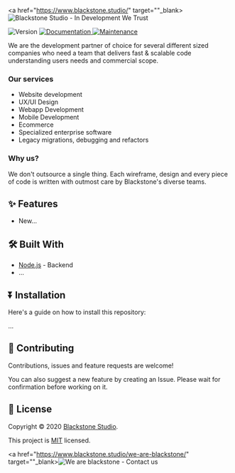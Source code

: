 <a href="https://www.blackstone.studio/" target=""_blank><img src="https://blackstone-open-assets.s3-us-west-2.amazonaws.com/header.png" alt="Blackstone Studio - In Development We Trust"></a>

<p>
  <img alt="Version" src="https://img.shields.io/badge/version-1.0.0-blue.svg?cacheSeconds=2592000" />
  <a href="https://github.com/BlackstoneStudio/Parrot-Messenger/" target="_blank">
    <img alt="Documentation" src="https://img.shields.io/badge/documentation-yes-brightgreen.svg" />
  </a>
  <a href="https://github.com/BlackstoneStudio/Parrot-Messenger/graphs/commit-activity" target="_blank">
    <img alt="Maintenance" src="https://img.shields.io/badge/Maintained-yes-green.svg" />
  </a>
</p>

We are the development partner of choice for several different sized companies who need a team that delivers fast & scalable code understanding users needs and commercial scope.

### Our services

- Website development
- UX/UI Design
- Webapp Development
- Mobile Development
- Ecommerce
- Specialized enterprise software
- Legacy migrations, debugging and refactors

### Why us?

We don't outsource a single thing. Each wireframe, design and every piece of code is written with outmost care by Blackstone's diverse teams.

## ✨ Features

- New...

## 🛠 Built With

- [Node.js](https://nodejs.org/en/) - Backend
- ...

## ⏬ Installation

Here's a guide on how to install this repository:

...

## 🤝 Contributing

Contributions, issues and feature requests are welcome!

You can also suggest a new feature by creating an Issue. Please wait for confirmation before working on it.

## 📝 License

Copyright © 2020 [Blackstone Studio](https://github.com/Blasckstone-Studio).

This project is [MIT](https://github.com/BlackstoneStudio/Parrot-Messenger/master/LICENSE) licensed.

<a href="https://www.blackstone.studio/we-are-blackstone/" target=""_blank><img src="https://blackstone-open-assets.s3-us-west-2.amazonaws.com/footer.png" alt="We are blackstone - Contact us"></a>
